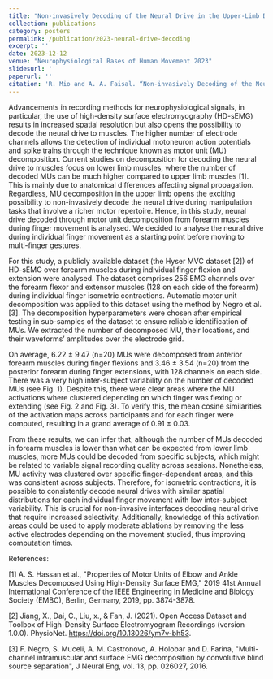 ```yaml
---
title: "Non-invasively Decoding of the Neural Drive in the Upper-Limb During Individual Finger Movements"
collection: publications
category: posters
permalink: /publication/2023-neural-drive-decoding
excerpt: ''
date: 2023-12-12
venue: "Neurophysiological Bases of Human Movement 2023"
slidesurl: ''
paperurl: ''
citation: 'R. Mio and A. A. Faisal. “Non-invasively Decoding of the Neural Drive in the Upper-Limb During Individual Finger Movements”, Neurophysiological Bases of Human Movement 2023.'
---
```


Advancements in recording methods for neurophysiological signals, in particular, the use of high-density surface electromyography (HD-sEMG) results in increased spatial resolution but also opens the possibility to decode the neural drive to muscles. The higher number of electrode channels allows the detection of individual motoneuron action potentials and spike trains through the technique known as motor unit (MU) decomposition. Current studies on decomposition for decoding the neural drive to muscles focus on lower limb muscles, where the number of decoded MUs can be much higher compared to upper limb muscles [1]. This is mainly due to anatomical differences affecting signal propagation. Regardless, MU decomposition in the upper limb opens the exciting possibility to non-invasively decode the neural drive during manipulation tasks that involve a richer motor repertoire. Hence, in this study, neural drive decoded through motor unit decomposition from forearm muscles during finger movement is analysed. We decided to analyse the neural drive during individual finger movement as a starting point before moving to multi-finger gestures.

For this study, a publicly available dataset (the Hyser MVC dataset [2]) of HD-sEMG over forearm muscles during individual finger flexion and extension were analysed. The dataset comprises 256 EMG channels over the forearm flexor and extensor muscles (128 on each side of the forearm) during individual finger isometric contractions. Automatic motor unit decomposition was applied to this dataset using the method by Negro et al. [3]. The decomposition hyperparameters were chosen after empirical testing in sub-samples of the dataset to ensure reliable identification of MUs. We extracted the number of decomposed MU, their locations, and their waveforms’ amplitudes over the electrode grid.

On average, 6.22 ± 9.47 (n=20) MUs were decomposed from anterior forearm muscles during finger flexions and 3.46 ± 3.54 (n=20) from the posterior forearm during finger extensions, with 128 channels on each side. There was a very high inter-subject variability on the number of decoded MUs (see Fig. 1). Despite this, there were clear areas where the MU activations where clustered depending on which finger was flexing or extending (see Fig. 2 and Fig. 3). To verify this, the mean cosine similarities of the activation maps across participants and for each finger were computed, resulting in a grand average of 0.91 ± 0.03.

From these results, we can infer that, although the number of MUs decoded in forearm muscles is lower than what can be expected from lower limb muscles, more MUs could be decoded from specific subjects, which might be related to variable signal recording quality across sessions. Nonetheless, MU activity was clustered over specific finger-dependent areas, and this was consistent across subjects. Therefore, for isometric contractions, it is possible to consistently decode neural drives with similar spatial distributions for each individual finger movement with low inter-subject variability. This is crucial for non-invasive interfaces decoding neural drive that require increased selectivity. Additionally, knowledge of this activation areas could be used to apply moderate ablations by removing the less active electrodes depending on the movement studied, thus improving computation times. 

References:

[1]	A. S. Hassan et al., "Properties of Motor Units of Elbow and Ankle Muscles Decomposed Using High-Density Surface EMG," 2019 41st Annual International Conference of the IEEE Engineering in Medicine and Biology Society (EMBC), Berlin, Germany, 2019, pp. 3874-3878.

[2]	Jiang, X., Dai, C., Liu, x., & Fan, J. (2021). Open Access Dataset and Toolbox of High-Density Surface Electromyogram Recordings (version 1.0.0). PhysioNet. https://doi.org/10.13026/ym7v-bh53.

[3]	F. Negro, S. Muceli, A. M. Castronovo, A. Holobar and D. Farina, "Multi-channel intramuscular and surface EMG decomposition by convolutive blind source separation", J Neural Eng, vol. 13, pp. 026027, 2016.